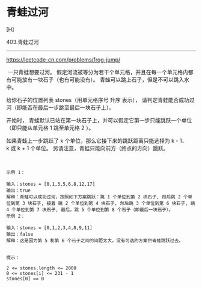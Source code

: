 # 青蛙过河

[H]

403.青蛙过河

---

https://leetcode-cn.com/problems/frog-jump/

 一只青蛙想要过河。 假定河流被等分为若干个单元格，并且在每一个单元格内都有可能放有一块石子（也有可能没有）。 青蛙可以跳上石子，但是不可以跳入水中。

给你石子的位置列表 stones（用单元格序号 升序 表示）， 请判定青蛙能否成功过河（即能否在最后一步跳至最后一块石子上）。

开始时， 青蛙默认已站在第一块石子上，并可以假定它第一步只能跳跃一个单位（即只能从单元格 1 跳至单元格 2 ）。

如果青蛙上一步跳跃了 k 个单位，那么它接下来的跳跃距离只能选择为 k - 1、k 或 k + 1 个单位。 另请注意，青蛙只能向前方（终点的方向）跳跃。

 
```
示例 1：

输入：stones = [0,1,3,5,6,8,12,17]
输出：true
解释：青蛙可以成功过河，按照如下方案跳跃：跳 1 个单位到第 2 块石子, 然后跳 2 个单位到第 3 块石子, 接着 跳 2 个单位到第 4 块石子, 然后跳 3 个单位到第 6 块石子, 跳 4 个单位到第 7 块石子, 最后，跳 5 个单位到第 8 个石子（即最后一块石子）。
示例 2：

输入：stones = [0,1,2,3,4,8,9,11]
输出：false
解释：这是因为第 5 和第 6 个石子之间的间距太大，没有可选的方案供青蛙跳跃过去。
 

提示：

2 <= stones.length <= 2000
0 <= stones[i] <= 231 - 1
stones[0] == 0
```